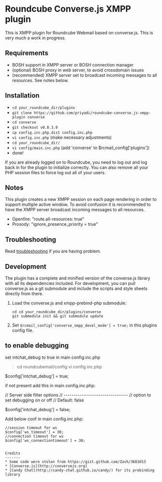 Roundcube Converse.js XMPP plugin 
=================================

This is XMPP plugin for Roundcube Webmail based on converse.js. This is very
much a work in progress.

Requirements
------------
* BOSH support in XMPP server or BOSH connection manager
* (optional) BOSH proxy in web server, to avoid crossdomain issues
* (recommended) XMPP server set to broadcast incoming messages to all resources. See notes below.

Installation
------------
* `cd your_roundcube_dir/plugins`
* `git clone https://github.com/priyadi/roundcube-converse.js-xmpp-plugin converse`
* `cd converse`
* `git checkout v0.8.3.0`
* `cp config.inc.php.dist config.inc.php`
* `vi config.inc.php` (make necessary adjustments)
* `cd your_roundcube_dir/`
* `vi config/main.inc.php` (add 'converse' to $rcmail_config['plugins'])
* done!

If you are already logged on to Roundcube, you need to log out and log back in
for the plugin to initialize correctly. You can also remove all your PHP
session files to force log out all of your users.

Notes
-----

This plugin creates a new XMPP session on each page rendering in order to
support multiple active window. To avoid confusion it is recommended to have
the XMPP server broadcast incoming messages to all resources.

* Openfire: "route.all-resources: true"
* Prosody: "ignore_presence_priority = true"

Troubleshooting
---------------

Read [troubleshooting](TROUBLESHOOTING.md) if you are having problem. 

Development
-----------
The plugin has a complete and minified version of the converse.js library with
all its dependencies included. For development, you can pull converse.js as
a git submodule and include the scripts and style sheets directly from there.

1. Load the converse.js and xmpp-prebind-php submodule:
   ```
   cd cd your_roundcube_dir/plugins/converse
   git submodule init && git submodule update
   ```

2. Set `$rcmail_config['converse_xmpp_devel_mode'] = true;` in this plugins
   config file.

## to enable debugging

set intchat_debug to true in main config.inc.php

> cd roundcubemail/config
> vi config.inc.php

$config['intchat_debug'] = true;

if not present add this in main config.inc.php:

// Server side filter options
// ---------------------------------
// option to set debugging on or off
// Default: false

$config['intchat_debug'] = false;

Add below conf in  main config.inc.php:
```
//session timeout for ws
$config['ws_timeout'] = 30;
//connection timeout for ws
$config['ws_connectiontimeout'] = 30;


Credits
-------
* Some code were stolen from https://gist.github.com/Zash/3681653
* [Converse.js](http://conversejs.org)
* [Candy Chat](http://candy-chat.github.io/candy/) for its prebinding library
